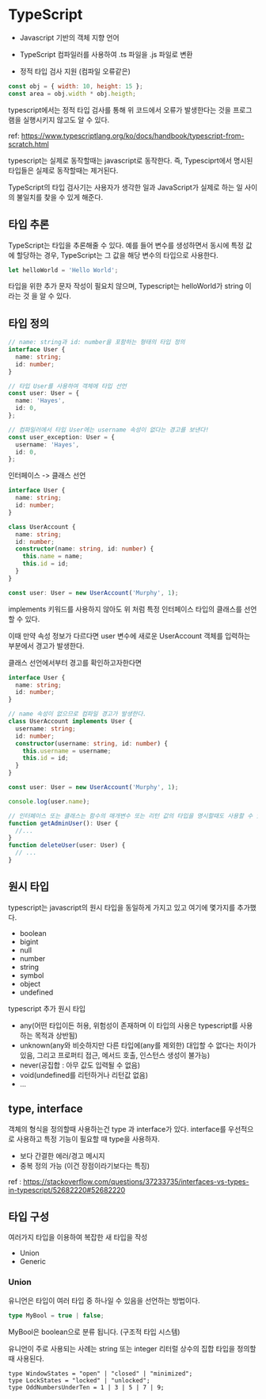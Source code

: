 # TypeScript

- Javascript 기반의 객체 지향 언어

- TypeScript 컴파일러를 사용하여 .ts 파일을 .js 파일로 변환

- 정적 타입 검사 지원 (컴파일 오류같은)

```javascript
const obj = { width: 10, height: 15 };
const area = obj.width * obj.heigth;
```

typescript에서는 정적 타입 검사를 통해 위 코드에서 오류가 발생한다는 것을 프로그램을 실행시키지 않고도 알 수 있다.

ref:
https://www.typescriptlang.org/ko/docs/handbook/typescript-from-scratch.html

typescript는 실제로 동작할때는 javascript로 동작한다.
즉, Typesciprt에서 명시된 타입들은 실제로 동작할때는 제거된다.

TypeScript의 타입 검사기는 사용자가 생각한 일과 JavaScript가 실제로 하는 일 사이의 불일치를 찾을 수 있게 해준다.

## 타입 추론

TypeScript는 타입을 추론해줄 수 있다.
예를 들어 변수를 생성하면서 동시에 특정 값에 할당하는 경우, TypeScript는 그 값을 해당 변수의 타입으로 사용한다.

```typescript
let helloWorld = 'Hello World';
```

타입을 위한 추가 문자 작성이 필요치 않으며,
Typescript는 helloWorld가 string 이라는 것 을 알 수 있다.

## 타입 정의

```typescript
// name: string과 id: number을 포함하는 형태의 타입 정의
interface User {
  name: string;
  id: number;
}

// 타입 User를 사용하여 객체에 타입 선언
const user: User = {
  name: 'Hayes',
  id: 0,
};

// 컴파일러에서 타입 User에는 username 속성이 없다는 경고를 보낸다!
const user_exception: User = {
  username: 'Hayes',
  id: 0,
};
```

인터페이스 -> 클래스 선언

```typescript
interface User {
  name: string;
  id: number;
}

class UserAccount {
  name: string;
  id: number;
  constructor(name: string, id: number) {
    this.name = name;
    this.id = id;
  }
}

const user: User = new UserAccount('Murphy', 1);
```

implements 키워드를 사용하지 않아도 위 처럼 특정 인터페이스 타입의 클래스를 선언할 수 있다.

이때 만약 속성 정보가 다르다면 user 변수에 새로운 UserAccount 객체를 입력하는 부분에서 경고가 발생한다.

클래스 선언에서부터 경고를 확인하고자한다면

```typescript
interface User {
  name: string;
  id: number;
}

// name 속성이 없으므로 컴파일 경고가 발생한다.
class UserAccount implements User {
  username: string;
  id: number;
  constructor(username: string, id: number) {
    this.username = username;
    this.id = id;
  }
}

const user: User = new UserAccount('Murphy', 1);

console.log(user.name);

// 인터페이스 또는 클래스는 함수의 매개변수 또는 리턴 값의 타입을 명시할때도 사용할 수 있다.
function getAdminUser(): User {
  //...
}
function deleteUser(user: User) {
  // ...
}
```

## 원시 타입

typescript는 javascript의 원시 타입을 동일하게 가지고 있고
여기에 몇가지를 추가했다.

- boolean
- bigint
- null
- number
- string
- symbol
- object
- undefined

typescript 추가 원시 타입

- any(어떤 타입이든 허용, 위험성이 존재하며 이 타입의 사용은 typescript를 사용하는 목적과 상반됨)
- unknown(any와 비슷하지만 다른 타입에(any를 제외한) 대입할 수 없다는 차이가 있음, 그리고 프로퍼티 접근, 메서드 호출, 인스턴스 생성이 불가능)
- never(공집합 : 아무 값도 입력될 수 없음)
- void(undefined를 리턴하거나 리턴값 없음)
- ...

## type, interface

객체의 형식을 정의할때 사용하는건 type 과 interface가 있다.
interface를 우선적으로 사용하고 특정 기능이 필요할 때 type을 사용하자.

- 보다 간결한 에러/경고 메시지
- 중복 정의 가능 (이건 장점이라기보다는 특징)

ref :
https://stackoverflow.com/questions/37233735/interfaces-vs-types-in-typescript/52682220#52682220


## 타입 구성

여러가지 타입을 이용하여 복잡한 새 타입을 작성

- Union
- Generic

### Union

유니언은 타입이 여러 타입 중 하나일 수 있음을 선언하는 방법이다. 

```typescript
type MyBool = true | false;
```
MyBool은 boolean으로 분류 됩니다. (구조적 타입 시스템)

유니언이 주로 사용되는 사례는 string 또는 integer 리터럴 상수의 집합 타입을 정의할때 사용된다.

```
type WindowStates = "open" | "closed" | "minimized";
type LockStates = "locked" | "unlocked";
type OddNumbersUnderTen = 1 | 3 | 5 | 7 | 9;
```
